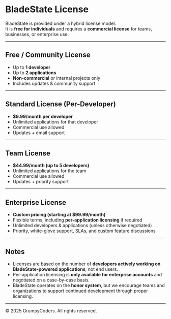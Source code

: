 # BladeState License

BladeState is provided under a hybrid license model.  
It is **free for individuals** and requires a **commercial license** for teams, businesses, or enterprise use.

---

## Free / Community License
- Up to **1 developer**
- Up to **2 applications**
- **Non-commercial** or internal projects only
- Includes updates & community support

---

## Standard License (Per-Developer)
- **$9.99/month per developer**
- Unlimited applications for that developer
- Commercial use allowed
- Updates + email support

---

## Team License
- **$44.99/month (up to 5 developers)**
- Unlimited applications for the team
- Commercial use allowed
- Updates + priority support

---

## Enterprise License
- **Custom pricing (starting at $99.99/month)**
- Flexible terms, including **per-application licensing** if required
- Unlimited developers & applications (unless otherwise negotiated)
- Priority, white-glove support, SLAs, and custom feature discussions

---

## Notes
- Licenses are based on the number of **developers actively working on BladeState-powered applications**, not end users.
- Per-application licensing is **only available for enterprise accounts** and negotiated on a case-by-case basis.
- BladeState operates on the **honor system**, but we encourage teams and organizations to support continued development through proper licensing.

---

© 2025 GrumpyCoders. All rights reserved.
